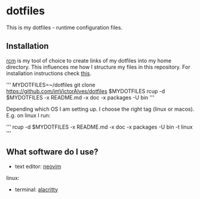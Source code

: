 # dotfiles

This is my dotfiles - runtime configuration files.

## Installation

[rcm][1] is my tool of choice to create links of my dotfiles into my home
directory. This influences me how I structure my files in this repository. For
installation instructions check [this][2].

'''
MYDOTFILES=~/dotfiles
git clone https://github.com/imVictorAlves/dotfiles $MYDOTFILES
rcup -d $MYDOTFILES -x README.md -x doc -x packages -U bin
'''

Depending which OS I am setting up. I choose the right tag (linux or macos).
E.g. on linux I run:

'''
rcup -d $MYDOTFILES -x README.md -x doc -x packages -U bin -t linux
'''

## What software do I use?

* text editor: [neovim][3]

linux:

* terminal: [alacritty][4]

[1]: https://github.com/thoughtbot/rcm
[2]: https://github.com/thoughtbot/rcm#installation
[3]: https://neovim.io/
[4]: https://github.com/alacritty/alacritty
